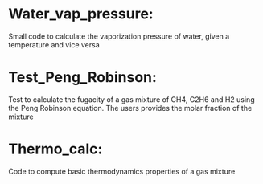 # Water_vap_pressure:
Small code to calculate the vaporization pressure of water, given a temperature and vice versa
# Test_Peng_Robinson:
Test to calculate the fugacity of a gas mixture of CH4, C2H6 and H2 using the Peng Robinson equation. The users provides the molar fraction of the mixture
# Thermo_calc:
Code to compute basic thermodynamics properties of a gas mixture
